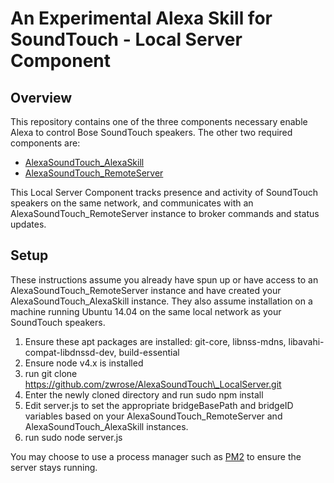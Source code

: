 # An Experimental Alexa Skill for SoundTouch - Local Server Component
## Overview
This repository contains one of the three components necessary enable Alexa to control Bose SoundTouch speakers. The other two required components are:
+ [AlexaSoundTouch\_AlexaSkill](https://github.com/zwrose/AlexaSoundTouch_AlexaSkill) 
+ [AlexaSoundTouch\_RemoteServer](https://github.com/zwrose/AlexaSoundTouch_RemoteServer) 

This Local Server Component tracks presence and activity of SoundTouch speakers on the same network, and communicates with an AlexaSoundTouch\_RemoteServer  instance to broker commands and status updates.

## Setup
These instructions assume you already have spun up or have access to an AlexaSoundTouch\_RemoteServer instance and have created your AlexaSoundTouch\_AlexaSkill instance. They also assume installation on a machine running Ubuntu 14.04 on the same local network as your SoundTouch speakers.

1. Ensure these apt packages are installed: git-core, libnss-mdns, libavahi-compat-libdnssd-dev, build-essential
2. Ensure node v4.x is installed
3. run
    git clone https://github.com/zwrose/AlexaSoundTouch\_LocalServer.git
4. Enter the newly cloned directory and run
    sudo npm install
5. Edit server.js to set the appropriate bridgeBasePath and bridgeID variables based on your AlexaSoundTouch\_RemoteServer and AlexaSoundTouch\_AlexaSkill instances.
6. run
    sudo node server.js

You may choose to use a process manager such as [PM2](https://github.com/Unitech/pm2) to ensure the server stays running.
